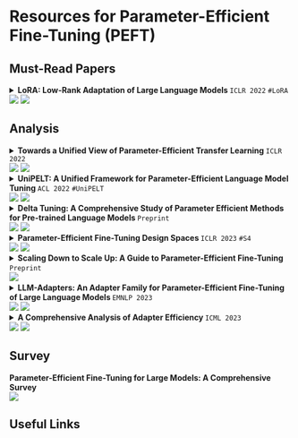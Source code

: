 # Resources for Parameter-Efficient Fine-Tuning (PEFT)

## Must-Read Papers

<details><summary> <strong> LoRA: Low-Rank Adaptation of Large Language Models </strong> <code>ICLR 2022</code> <code>#LoRA</code> <br> <a href="https://arxiv.org/abs/2106.09685"><img src="https://img.shields.io/badge/arXiv-2106.09685-b31b1b.svg?style=flat-square"></a> <a href="https://github.com/microsoft/LoRA"><img src="https://img.shields.io/github/stars/microsoft/LoRA?style=flat-square&logo=github&logoColor=fff&labelColor=black"></a> </summary>

</details>

## Analysis

<details><summary> <strong> Towards a Unified View of Parameter-Efficient Transfer Learning </strong> <code>ICLR 2022</code> <br> <a href="https://arxiv.org/abs/2110.04366"><img src="https://img.shields.io/badge/arXiv-2110.04366-b31b1b.svg?style=flat-square"></a> <a href="https://github.com/jxhe/unify-parameter-efficient-tuning"><img src="https://img.shields.io/github/stars/jxhe/unify-parameter-efficient-tuning?style=flat-square&logo=github&logoColor=fff&labelColor=black"></a> </summary>

</details>

<details><summary> <strong> UniPELT: A Unified Framework for Parameter-Efficient Language Model Tuning </strong> <code>ACL 2022</code> <code>#UniPELT</code> <br> <a href="https://arxiv.org/abs/2110.07577"><img src="https://img.shields.io/badge/arXiv-2110.07577-b31b1b.svg?style=flat-square"></a> <a href="https://github.com/morningmoni/UniPELT"><img src="https://img.shields.io/github/stars/morningmoni/UniPELT?style=flat-square&logo=github&logoColor=fff&labelColor=black"></a> </summary>

</details>

<details><summary> <strong> Delta Tuning: A Comprehensive Study of Parameter Efficient Methods for Pre-trained Language Models </strong> <code>Preprint</code> <br> <a href="https://arxiv.org/abs/2203.06904"><img src="https://img.shields.io/badge/arXiv-2203.06904-b31b1b.svg?style=flat-square"></a> <a href="https://github.com/thunlp/OpenDelta"><img src="https://img.shields.io/github/stars/thunlp/OpenDelta?style=flat-square&logo=github&logoColor=fff&labelColor=black"></a> </summary>

</details>

<details><summary> <strong> Parameter-Efficient Fine-Tuning Design Spaces </strong> <code>ICLR 2023</code> <code>#S4</code> <br> <a href="https://arxiv.org/abs/2301.01821"><img src="https://img.shields.io/badge/arXiv-2301.01821-b31b1b.svg?style=flat-square"></a> <a href="https://github.com/amazon-science/peft-design-spaces"><img src="https://img.shields.io/github/stars/amazon-science/peft-design-spaces?style=flat-square&logo=github&logoColor=fff&labelColor=black"></a> </summary>

</details>

<details><summary> <strong> Scaling Down to Scale Up: A Guide to Parameter-Efficient Fine-Tuning </strong> <code>Preprint</code> <br> <a href="https://arxiv.org/abs/2303.15647"><img src="https://img.shields.io/badge/arXiv-2303.15647-b31b1b.svg?style=flat-square"></a> </summary>

</details>

<details><summary> <strong> LLM-Adapters: An Adapter Family for Parameter-Efficient Fine-Tuning of Large Language Models </strong> <code>EMNLP 2023</code> <br> <a href="https://arxiv.org/abs/2304.01933"><img src="https://img.shields.io/badge/arXiv-2304.01933-b31b1b.svg?style=flat-square"></a> <a href="https://github.com/AGI-Edgerunners/LLM-Adapters"><img src="https://img.shields.io/github/stars/AGI-Edgerunners/LLM-Adapters?style=flat-square&logo=github&logoColor=fff&labelColor=black"></a> </summary>

</details>

<details><summary> <strong> A Comprehensive Analysis of Adapter Efficiency </strong> <code>ICML 2023</code> <br> <a href="https://arxiv.org/abs/2305.07491"><img src="https://img.shields.io/badge/arXiv-2305.07491-b31b1b.svg?style=flat-square"></a> <a href="https://github.com/AI4Bharat/adapter-efficiency"><img src="https://img.shields.io/github/stars/AI4Bharat/adapter-efficiency?style=flat-square&logo=github&logoColor=fff&labelColor=black"></a> </summary>

</details>

## Survey

<strong> Parameter-Efficient Fine-Tuning for Large Models: A Comprehensive Survey </strong> <br>
<a href="https://arxiv.org/abs/2403.14608"><img src="https://img.shields.io/badge/arXiv-2403.14608-b31b1b.svg?style=flat-square"></a>

## Useful Links
